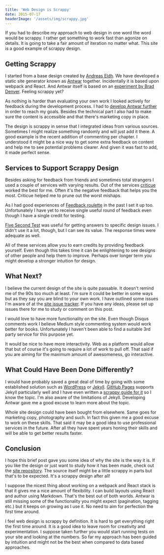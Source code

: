 ```yaml
---
title: 'Web Design is Scrappy'
date: 2015-07-17
headerImage: '/assets/img/scrappy.jpg'
---
```

If you had to describe my approach to web design in one word the word would be scrappy. I rather get something to work fast than agonize on details. It is going to take a fair amount of iteration no matter what. This site is a good example of scrappy design.

## Getting Scrappy

I started from a base design created by [Andreas Eldh](http://eldh.co/). We have developed a static site generator known as [Antwar](https://antwarjs.github.io/) together. Incidentally it is based upon webpack and React. And Antwar itself is based on an [experiment by Brad Denver](http://braddenver.com/blog/2015/react-static-site.html). Feeling scrappy yet?

As nothing is harder than evaluating your own work I looked actively for feedback during the development process. I had to [develop Antwar further](https://antwarjs.github.io/blog/antwar-050/) in order to reach my goals. Besides the technical part I also had to make sure the content is accessible and that there's marketing copy in place.

The design is scrappy in sense that I integrated ideas from various sources. Sometimes I might realize something randomly and will just add it there. A good example is the recent addition of commenting per chapter. I understood it might be a nice way to get some extra feedback on content and help me to see potential problems clearer. And given it was fast to add, it made perfect sense.

## Services to Support Scrappy Design

Besides asking for feedback from friends and sometimes total strangers I used a couple of services with varying results. Out of the services [criticue](http://www.criticue.com/) worked the best for me. Often it's the negative feedback that helps you the most. Criticue helped me to prune out the worst mishaps.

As I had good experiences of [Feedback roulette](http://feedbackroulette.com/) in the past I set it up too. Unfortunately I have yet to receive single useful round of feedback even though I have a single credit for testing.

[Five Second Test](http://fivesecondtest.com/) was useful for getting answers to specific design issues. I didn't use it a lot, though, but I can see its value. The response times were adequate as well.

All of these services allow you to earn credits by providing feedback yourself. Even though this takes time it can be enlightening to see designs of other people and help them to improve. Perhaps over longer term you might develop a stronger intuition for design.

## What Next?

I believe the current design of the site is quite passable. It doesn't remind me of the 90s too much at least. I'm sure it could be better in some ways but as they say you are blind to your own work. I have outlined some issues I'm aware of at the [site issue tracker](https://github.com/survivejs/site/issues). If you have any ideas, please set up issues there for me to study or comment on this post.

I would love to have more functionality on the site. Even though Disqus comments work I believe Medium style commenting system would work better for books. Unfortunately I haven't been able to find a suitable 3rd party service for this purpose yet.

It would be nice to have more interactivity. Web as a platform would allow that but of course it's going to require a lot of work to pull off. That said if you are aiming for the maximum amount of awesomeness, go interactive.

## What Could Have Been Done Differently?

I would have probably saved a great deal of time by going with some established solution such as [WordPress](https://wordpress.com/) or [Jekyll](http://jekyllrb.com/). [GitHub Pages](https://pages.github.com/) supports Jekyll particularly well and I have even written a [scrappy guide for it](http://yeswejekyll.com/) so I know the topic. I'm also aware of the limitations of Jekyll. Developing Antwar gave me a good excuse to learn more about the topic.

Whole site design could have been bought from elsewhere. Same goes for marketing copy, photography and such. In fact this given me a good excuse to work on these skills. That said it may be a good idea to use professional services in the future. After all they have spent years honing their skills and will be able to get better results faster.

## Conclusion

I hope this brief post gave you some idea of why the site is the way it is. If you like the design or just want to study how it has been made, check out the [site repository](https://github.com/survivejs/site). The source itself might be a little scrappy in parts but that's to be expected. It's a scrappy design after all!

I suppose the nicest thing about working on a webpack and React stack is that it gives me a nice amount of flexibility. I can build layouts using React and author using Markdown. That's the best out of both worlds. Antwar is still missing some of the functionality you might expect (pagination, tagging etc.) but it keeps on growing as I use it. No need to aim for perfection the first time around.

I feel web design is scrappy by definition. It is hard to get everything right the first time around. It is a good idea to leave room for creativity and experimentation. I suppose taken further you would start running tests on your site and looking at the numbers. So far my approach has been guided by intuition and might not be the best when compared to data based approaches.
